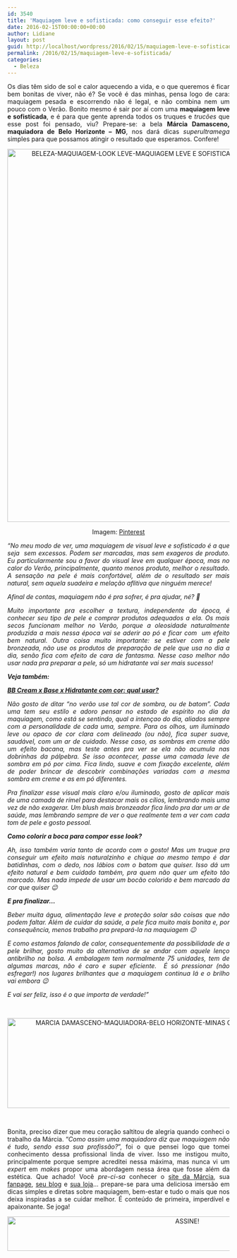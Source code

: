 ```yaml
---
id: 3540
title: 'Maquiagem leve e sofisticada: como conseguir esse efeito?'
date: 2016-02-15T00:00:00+00:00
author: Lidiane
layout: post
guid: http://localhost/wordpress/2016/02/15/maquiagem-leve-e-sofisticada/
permalink: /2016/02/15/maquiagem-leve-e-sofisticada/
categories:
  - Beleza
---
```

<p align="justify">
  Os dias têm sido de sol e calor aquecendo a vida, e o que queremos é ficar bem bonitas de viver, não é? Se você é das minhas, pensa logo de cara: maquiagem pesada e escorrendo não é legal, e não combina nem um pouco com o Verão. Bonito mesmo é sair por aí com uma <strong>maquiagem leve e sofisticada</strong>, e é para que gente aprenda todos os truques e <em>trucões</em> que esse post foi pensado, viu? Prepare-se: a bela <strong>Márcia Damasceno, maquiadora de Belo Horizonte – MG</strong>, nos dará dicas <em>superultramega</em> simples para que possamos atingir o resultado que esperamos. Confere!
</p>

<p align="center">
  <img class="alignnone size-full wp-image-11900" src="http://www.trololodemulher.com.br/blog/wp-content/uploads/2016/02/BELEZA-MAQUIAGEM-LOOK-LEVE-MAQUIAGEM-LEVE-E-SOFISTICADA.jpg" alt="BELEZA-MAQUIAGEM-LOOK LEVE-MAQUIAGEM LEVE E SOFISTICADA" width="564" height="846" />
</p>

<p align="center">
  Imagem: <a href="https://br.pinterest.com/pin/413486809515053254/" target="_blank">Pinterest</a>
</p>

<p align="justify">
  <em>“No meu modo de ver, uma maquiagem de visual leve e sofisticado é a que seja  sem excessos. Podem ser marcadas, mas sem exageros de produto. Eu particularmente sou a favor do visual leve em qualquer época, mas no calor do Verão, principalmente, quanto menos produto, melhor o resultado. A sensação na pele é mais confortável, além de o resultado ser mais natural, sem aquela suadeira e melação aflitiva que ninguém merece!</em>
</p>

<p align="justify">
  <em>Afinal de contas, maquiagem não é pra sofrer, é pra ajudar, né? 🙂</em>
</p>

<p align="justify">
  <em>Muito importante pra escolher a textura, independente da época, é conhecer seu tipo de pele e comprar produtos adequados a ela. Os mais secos funcionam melhor no Verão, porque a oleosidade naturalmente produzida a mais nessa época vai se aderir ao pó e ficar com  um efeito bem natural. Outra coisa muito importante: se estiver com a pele bronzeada, não use os produtos de preparação de pele que usa no dia a dia, senão fica com efeito de cara de fantasma. Nesse caso melhor não usar nada pra preparar a pele, só um hidratante vai ser mais sucesso! </em>
</p>

<p align="justify">
  <em><strong>Veja também:</strong></em>
</p>

<p align="justify">
  <em><a href="http://www.trololodemulher.com.br/2015/02/02/bb-cream-base-hidratante/" target="_blank"><strong>BB Cream x Base x Hidratante com cor: qual usar?</strong></a></em>
</p>

<p align="justify">
  <em>Não gosto de ditar &#8220;no verão use tal cor de sombra, ou de batom&#8221;. Cada uma tem seu estilo e adoro pensar no estado de espírito no dia da maquiagem, como está se sentindo, qual a intençao do dia, aliados sempre com a personalidade de cada uma, sempre. Para os olhos, um iluminado leve ou opaco de cor clara com delineado (ou não), fica super suave, saudável, com um ar de cuidado. Nesse caso, as sombras em creme dão um efeito bacana, mas teste antes pra ver se ela não acumula nas dobrinhas da pálpebra. Se isso acontecer, passe uma camada leve de sombra em pó por cima. Fica lindo, suave e com fixação excelente, além de poder brincar de descobrir combinações variadas com a mesma sombra em creme e as em pó diferentes.</em>
</p>

<p align="justify">
  <em>Pra finalizar esse visual mais claro e/ou iluminado, gosto de aplicar mais de uma camada de rímel para destacar mais os cílios, lembrando mais uma vez de não exagerar. Um blush mais bronzeador fica lindo pra dar um ar de saúde, mas lembrando sempre de ver o que realmente tem a ver com cada tom de pele e gosto pessoal. </em>
</p>

<p align="justify">
  <b><em>Como colorir a boca para compor esse look?</em></b>
</p>

<p align="justify">
  <em>Ah, isso também varia tanto de acordo com o gosto! Mas um truque pra conseguir um efeito mais naturalzinho e chique ao mesmo tempo é dar batidinhas, com o dedo, nos lábios com o batom que quiser. Isso dá um efeito natural e bem cuidado também, pra quem não quer um efeito tão marcado. Mas nada impede de usar um bocão colorido e bem marcado da cor que quiser 😉</em>
</p>

<p align="justify">
  <strong><em>E pra finalizar…</em></strong>
</p>

<p align="justify">
  <em>Beber muita água, alimentação leve e proteção solar são coisas que não podem faltar. Além de cuidar da saúde, a pele fica muito mais bonita e, por consequência, menos trabalho pra prepará-la na maquiagem 😉</em>
</p>

<p align="justify">
  <em>E como estamos falando de calor, consequentemente da possibilidade de a pele brilhar, gosto muito da alternativa de se andar com aquele lenço antibrilho na bolsa. A embalagem tem normalmente 75 unidades, tem de algumas marcas, não é caro e super eficiente.  É só pressionar (não esfregar!) nos lugares brilhantes que a maquiagem continua lá e o brilho vai embora 😉</em>
</p>

<p align="justify">
  <em>E vai ser feliz, isso é o que importa de verdade!”</em>
</p>

&nbsp;

<p align="center">
  <img class="alignnone size-full wp-image-11903" src="http://www.trololodemulher.com.br/blog/wp-content/uploads/2016/02/MARCIA-DAMASCENO-MAQUIADORA-BELO-HORIZONTE-MINAS-GERAIS-MAQUIAGEM-NAO-E-TUDO2.jpg" alt="MARCIA DAMASCENO-MAQUIADORA-BELO HORIZONTE-MINAS GERAIS-MAQUIAGEM NAO E TUDO[2]" width="800" height="204" />
</p>

&nbsp;

<p align="justify">
  Bonita, preciso dizer que meu coração saltitou de alegria quando conheci o trabalho da Márcia. “<em>Como assim uma maquiadora diz que maquiagem não é tudo, sendo essa sua profissão?</em>”, foi o que pensei logo que tomei conhecimento dessa profissional linda de viver. Isso me instigou muito, principalmente porque sempre acreditei nessa máxima, mas nunca vi um <em>expert</em> em <em>makes</em> propor uma abordagem nessa área que fosse além da estética. Que achado! Você <em>pre-ci-sa</em> conhecer o <a href="http://www.marciadamasceno.com.br/" target="_blank">site da Márcia</a>, sua <a href="https://www.facebook.com/maquiagemnaoetudo/timeline" target="_blank">fanpage</a>, <a href="http://www.marciadamasceno.com.br/#blog" target="_blank">seu blog</a> e <a href="http://www.marciadamasceno.com.br/produtos-marcia-damasceno/" target="_blank">sua loja</a>… prepare-se para uma deliciosa imersão em dicas simples e diretas sobre maquiagem, bem-estar e tudo o mais que nos deixa inspiradas a se cuidar melhor. É conteúdo de primeira, imperdível e apaixonante. Se joga!
</p>

<p align="center">
  <a href="http://feedburner.google.com/fb/a/mailverify?uri=blogBichaFemea&loc=en_US" target="_blank"><img class="alignnone size-full wp-image-10439" src="http://www.trololodemulher.com.br/blog/wp-content/uploads/2014/09/ASSINE.png" alt="ASSINE!" width="800" height="78" /></a>
</p>

<p align="justify">